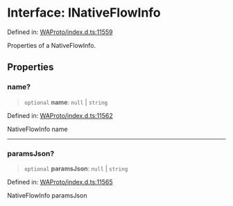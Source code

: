 # Interface: INativeFlowInfo

Defined in: [WAProto/index.d.ts:11559](https://github.com/Riders004/Tv/blob/3d6aaf6f3efb499dc9d0ca82bb24083bb45a8478/WAProto/index.d.ts#L11559)

Properties of a NativeFlowInfo.

## Properties

### name?

> `optional` **name**: `null` \| `string`

Defined in: [WAProto/index.d.ts:11562](https://github.com/Riders004/Tv/blob/3d6aaf6f3efb499dc9d0ca82bb24083bb45a8478/WAProto/index.d.ts#L11562)

NativeFlowInfo name

***

### paramsJson?

> `optional` **paramsJson**: `null` \| `string`

Defined in: [WAProto/index.d.ts:11565](https://github.com/Riders004/Tv/blob/3d6aaf6f3efb499dc9d0ca82bb24083bb45a8478/WAProto/index.d.ts#L11565)

NativeFlowInfo paramsJson
